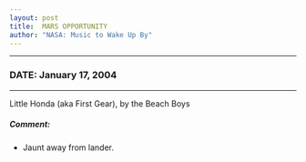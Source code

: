 ```yaml
---
layout: post
title:  MARS OPPORTUNITY
author: "NASA: Music to Wake Up By"
---
```


----
### DATE: January 17, 2004
----
Little Honda (aka First Gear), by the Beach Boys

##### Comment:
* Jaunt away from lander.
